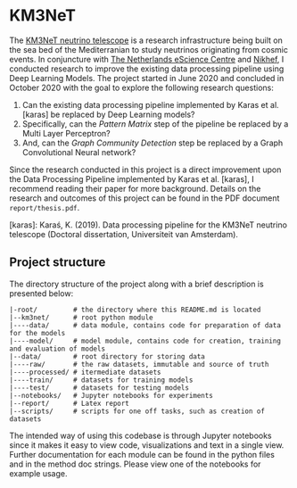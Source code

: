 # KM3NeT

The [KM3NeT neutrino telescope](https://www.km3net.org/) is a research infrastructure being built on the sea bed of the Mediterranian to study neutrinos originating from cosmic events. In conjuncture with [The Netherlands eScience Centre](https://www.esciencecenter.nl/) and [Nikhef](https://www.nikhef.nl/), I conducted research to improve the existing data processing pipeline using Deep Learning Models. The project started in June 2020 and concluded in October 2020 with the goal to explore the following research questions:

1. Can the existing data processing pipeline implemented by Karas et al. [karas] be replaced by Deep Learning models?
2. Specifically, can the *Pattern Matrix* step of the pipeline be replaced by a Multi Layer Perceptron?
3. And, can the *Graph Community Detection* step be replaced by a Graph Convolutional Neural network?

Since the research conducted in this project is a direct improvement upon the Data Processing Pipeline implemented by Karas et al. [karas], I recommend reading their paper for more background. Details on the research and outcomes of this project can be found in the PDF document `report/thesis.pdf`.

[karas]: Karaś, K. (2019). Data processing pipeline for the KM3NeT neutrino telescope (Doctoral dissertation, Universiteit van Amsterdam).

## Project structure
The directory structure of the project along with a brief description is presented below:

```
|-root/         # the directory where this README.md is located
|--km3net/      # root python module
|----data/      # data module, contains code for preparation of data for the models
|----model/     # model module, contains code for creation, training and evaluation of models
|--data/        # root directory for storing data
|----raw/       # the raw datasets, immutable and source of truth
|----processed/ # itermediate datasets
|----train/     # datasets for training models
|----test/      # datasets for testing models
|--notebooks/   # Jupyter notebooks for experiments
|--report/      # Latex report
|--scripts/     # scripts for one off tasks, such as creation of datasets
```

The intended way of using this codebase is through Jupyter notebooks since it makes it easy to view code, visualizations and text in a single view. Further documentation for each module can be found in the python files and in the method doc strings. Please view one of the notebooks for example usage.

